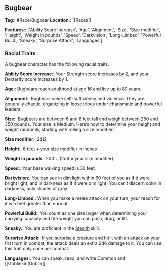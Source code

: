 ## Bugbear 
**Tag**:: #Race/Bugbear
**Location**:: [[Races]]

**Features**:: ['Ability Score Increase', 'Age', 'Alignment', 'Size', 'Size modifier', 'Height', 'Weight in pounds', 'Speed', 'Darkvision', 'Long-Limbed', 'Powerful Build', 'Sneaky', 'Surprise Attack', 'Languages']

### Racial Traits

A bugbear character has the following racial traits.

**Ability Score Increase**:: Your Strength score increases by 2, and your Dexterity score increases by 1.

**Age**:: Bugbears reach adulthood at age 16 and live up to 80 years.

**Alignment**:: Bugbears value self-sufficiency and violence. They are generally chaotic, organizing in loose tribes under charismatic and powerful leaders.

**Size**:: Bugbears are between 6 and 8 feet tall and weigh between 250 and 350 pounds. Your size is Medium. Here’s how to determine your height and weight randomly, starting with rolling a size modifier:

**Size modifier**:: 2d12

**Height**:: 6 feet + your size modifier in inches

**Weight in pounds**:: 200 + (2d6 × your size modifier)

**Speed**:: Your base walking speed is 30 feet.

**Darkvision**:: You can see in dim light within 60 feet of you as if it were bright light, and in darkness as if it were dim light. You can’t discern color in darkness, only shades of gray.

**Long-Limbed**:: When you make a melee attack on your turn, your reach for it is 5 feet greater than normal.

**Powerful Build**:: You count as one size larger when determining your carrying capacity and the weight you can push, drag, or lift.

**Sneaky**:: You are proficient in the [Stealth](https://www.dndbeyond.com/compendium/rules/basic-rules/using-ability-scores#Stealth) skill.

**Surprise Attack**:: If you surprise a creature and hit it with an attack on your first turn in combat, the attack deals an extra 2d6 damage to it. You can use this trait only once per combat.

**Languages**:: You can speak, read, and write Common and [[Goblinkin|Goblin]].
